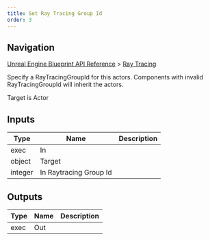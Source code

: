 ```yaml
---
title: Set Ray Tracing Group Id
order: 3
---
```

## Navigation

[Unreal Engine Blueprint API Reference](https://dev.epicgames.com/documentation/en-us/unreal-engine/BlueprintAPI) > [Ray Tracing](https://dev.epicgames.com/documentation/en-us/unreal-engine/BlueprintAPI/RayTracing)

Specify a RayTracingGroupId for this actors. Components with invalid RayTracingGroupId will inherit the actors.

Target is Actor

## Inputs

| Type | Name | Description |
| --- | --- | --- |
| exec | In |  |
| object | Target |  |
| integer | In Raytracing Group Id |  |

## Outputs

| Type | Name | Description |
| --- | --- | --- |
| exec | Out |  |
